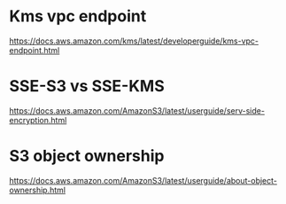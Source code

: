 # Kms vpc endpoint
https://docs.aws.amazon.com/kms/latest/developerguide/kms-vpc-endpoint.html

# SSE-S3 vs SSE-KMS
https://docs.aws.amazon.com/AmazonS3/latest/userguide/serv-side-encryption.html

# S3 object ownership
https://docs.aws.amazon.com/AmazonS3/latest/userguide/about-object-ownership.html
